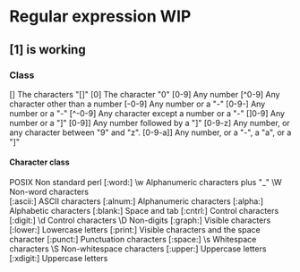 # Regular expression WIP

## [1] is working

### Class

[] 	        The characters "[]"
[0] 	    The character "0"
[0-9] 	    Any number
[^0-9] 	    Any character other than a number
[-0-9] 	    Any number or a "-"
[0-9-] 	    Any number or a "-"
[^-0-9] 	Any character except a number or a "-"
[]0-9] 	    Any number or a "]"
[0-9]] 	    Any number followed by a "]"
[0-9-z] 	Any number, or any character between "9" and "z".
[0-9\-a\]] 	Any number, or a "-", a "a", or a "]"

#### Character class 

POSIX           Non standard    perl
                [:word:]        \w          Alphanumeric characters plus "_" 
                                \W          Non-word characters   
                [:ascii:]                   ASCII characters 
[:alnum:]                                   Alphanumeric characters 
[:alpha:]                                   Alphabetic characters 
[:blank:]                                   Space and tab 
[:cntrl:]                                   Control characters
[:digit:]                       \d          Control characters
                                \D          Non-digits 
[:graph:]                                   Visible characters 
[:lower:]                                   Lowercase letters 
[:print:]                                   Visible characters and the space character 
[:punct:]                                   Punctuation characters 
[:space:]                       \s          Whitespace characters
                                \S          Non-whitespace characters 
[:upper:]                                   Uppercase letters 
[:xdigit:]                                  Uppercase letters 